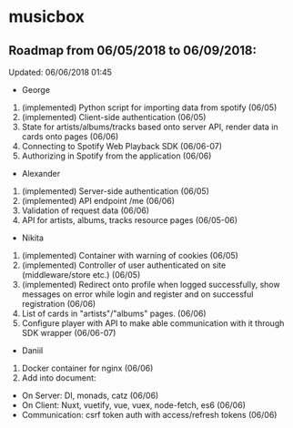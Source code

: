 # musicbox

## Roadmap from 06/05/2018 to 06/09/2018:

Updated: 06/06/2018 01:45

* George
1. (implemented) Python script for importing data from spotify (06/05)
2. (implemented) Client-side authentication (06/05)
3. State for artists/albums/tracks based onto server API, render data in cards onto pages (06/06)
4. Connecting to Spotify Web Playback SDK (06/06-07)
5. Authorizing in Spotify from the application (06/06)

* Alexander
1. (implemented) Server-side authentication (06/05)
2. (implemented) API endpoint /me (06/06)
3. Validation of request data (06/06)
4. API for artists, albums, tracks resource pages (06/05-06)

* Nikita
1. (implemented) Container with warning of cookies (06/05)
2. (implemented) Controller of user authenticated on site (middleware/store etc.) (06/05)
3. (implemented) Redirect onto profile when logged successfully, show messages on error while login and register and on successful registration (06/06)
2. List of cards in "artists"/"albums" pages. (06/06)
3. Configure player with API to make able communication with it through SDK wrapper (06/06-07)

* Daniil
1. Docker container for nginx (06/06)
2. Add into document:
  - On Server: DI, monads, catz (06/06)
  - On Client: Nuxt, vuetify, vue, vuex, node-fetch, es6 (06/06)
  - Communication: csrf token auth with access/refresh tokens (06/06)
